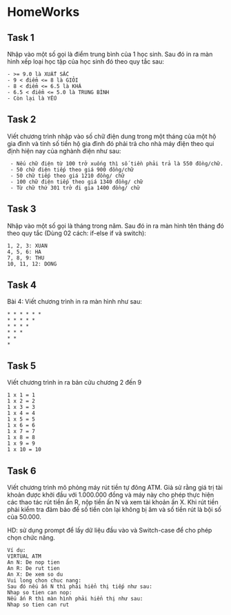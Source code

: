 # HomeWorks

## Task 1

 Nhập vào một số gọi là điểm trung bình của 1 học sinh. Sau đó in ra màn hình xếp loại học tập của học sinh đó theo quy tắc sau:

   ```
   - >= 9.0 là XUẤT SẮC
   - 9 < điểm <= 8 là GIỎI
   - 8 < điểm <= 6.5 là KHÁ
   - 6.5 < điểm <= 5.0 là TRUNG BÌNH
   - Còn lại là YẾU
 
   ```

## Task 2

Viết chương trình nhập vào số chữ điện dung trong một tháng của một hộ gia đình và tính số tiền hộ gia đình đó phải trả cho nhà máy điện theo qui định hiện nay của nghành điện như sau:

   ```
	- Nếu chữ điện từ 100 trở xuống thì số tiền phải trả là 550 đồng/chữ.
	- 50 chữ điện tiếp theo giá 900 đồng/chữ
	- 50 chữ tiếp theo giá 1210 đồng/ chữ
	- 100 chữ điện tiếp theo giá 1340 đồng/ chữ
	- Từ chữ thứ 301 trở đi gia 1400 đồng/ chữ
   ```

## Task 3

Nhập vào một số gọi là tháng trong năm. Sau đó in ra màn hình tên tháng đó theo quy tắc (Dùng 02 cách: if-else if và switch):

   ```
   1, 2, 3: XUAN
   4, 5, 6: HA
   7, 8, 9: THU
   10, 11, 12: DONG
   ```

## Task 4

Bài 4: Viết chương trình in ra màn hình như sau:

```
* * * * * *
* * * * *
* * * *
* * *
* *
*
```

## Task 5

Viết chương trình in ra bản cửu chương 2 đến 9

```
1 x 1 = 1
1 x 2 = 2
1 x 3 = 3
1 x 4 = 4
1 x 5 = 5
1 x 6 = 6
1 x 7 = 7
1 x 8 = 8
1 x 9 = 9
1 x 10 = 10
```

## Task 6 

Viết chương trình mô phỏng máy rút tiền tự đông ATM. Giả sử rằng giá trị tài khoản được khởi đầu với 1.000.000 đồng và máy này cho phép thực hiện các thao tác rút tiền ấn R, nộp tiền ấn N và xem tài khoản ấn X. Khi rút tiền phải kiểm tra đảm bảo để số tiền còn lại không bị âm và số tiền rút là bội số của 50.000.

HD: sử dụng prompt để lấy dữ liệu đầu vào và Switch-case để cho phép chọn chức năng.

```
Ví dụ:
VIRTUAL ATM
An N: De nop tien
An R: De rut tien
An X: De xem so du
Vui long chon chuc nang:
Sau đó nếu ấn N thì phải hiển thị tiếp như sau:
Nhap so tien can nop:
Nếu ấn R thì màn hình phải hiển thị như sau:
Nhap so tien can rut
```